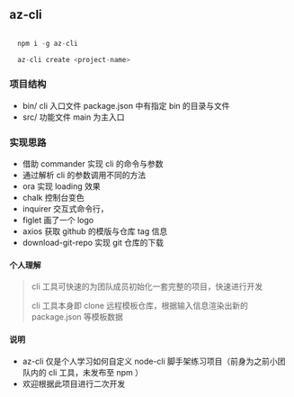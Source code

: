 ## az-cli

```javascript

  npm i -g az-cli

  az-cli create <project-name>

```

### 项目结构

- bin/ cli 入口文件 package.json 中有指定 bin 的目录与文件
- src/ 功能文件 main 为主入口

### 实现思路

- 借助 commander 实现 cli 的命令与参数
- 通过解析 cli 的参数调用不同的方法
- ora 实现 loading 效果
- chalk 控制台变色
- inquirer 交互式命令行，
- figlet 画了一个 logo
- axios 获取 github 的模版与仓库 tag 信息
- download-git-repo 实现 git 仓库的下载

#### 个人理解

> cli 工具可快速的为团队成员初始化一套完整的项目，快速进行开发
>
> cli 工具本身即 clone 远程模板仓库，根据输入信息渲染出新的 package.json 等模板数据

#### 说明

- az-cli 仅是个人学习如何自定义 node-cli 脚手架练习项目（前身为之前小团队内的 cli 工具，未发布至 npm ）
- 欢迎根据此项目进行二次开发
